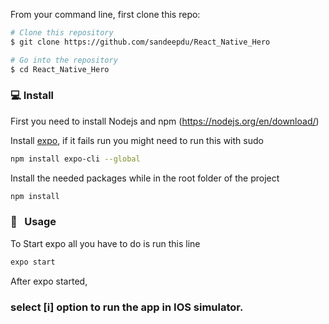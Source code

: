 From your command line, first clone this repo:

```sh
# Clone this repository
$ git clone https://github.com/sandeepdu/React_Native_Hero

# Go into the repository
$ cd React_Native_Hero
```


### 💻 Install

First you need to install Nodejs and npm
(https://nodejs.org/en/download/)

Install [expo](https://expo.io/learn), if it fails run you might need to run this with sudo

```sh
npm install expo-cli --global
```

Install the needed packages while in the root folder of the project

```sh
npm install
```

### 📱 &nbsp; Usage

To Start expo all you have to do is run this line

```sh
expo start
```

After expo started, 

### select [i] option to run the app in IOS simulator.
